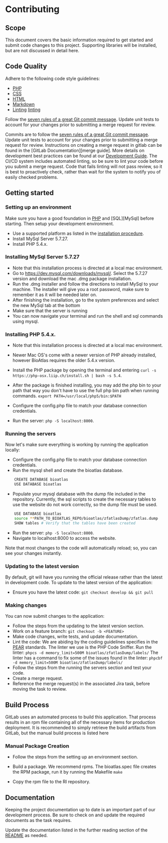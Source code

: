 # Contributing

## Scope

This document covers the basic information required to get started and submit
code changes to this project. Supporting libraries will be installed, but are
not discussed in detail here.

## Code Quality

Adhere to the following code style guidelines:

- [PHP][php]
- [CSS][css]
- [HTML][html]
- [Markdown][markdown style]
- [Linting] [linting]

Follow the [seven rules of a great Git commit message][git]. Update unit tests
to account for your changes prior to submitting a merge request for review.

Commits are to follow the [seven rules of a great Git commit message][git].
Update unit tests to account for your changes prior to submitting a merge
request for review. Instructions on creating a merge request in gitlab can be
found in the [GitLab Documentation][merge guide]. More details on development
best practices can be found at our [Development Guide][dev guide]. The CI/CD
system includes automated linting, so be sure to lint your code before you
submit a merge request. Code that fails linting will not pass review, so it is
best to proactively check, rather than wait for the system to notify you of
easily checked problems.

## Getting started

### Setting up an environment

Make sure you have a good foundation in [PHP][php] and [SQL][MySql] before starting.
Then setup your development environment.

- Use a supported platform as listed in the [installation procedure][install].
- Install MySql Server 5.7.27.
- Install PHP 5.4.x.

### Installing MySql Server 5.7.27

- Note that this installation process is directed at a local mac environment.
- Go to https://dev.mysql.com/downloads/mysql/. Select the 5.7.27 version and download the mac .dmg package installation.
- Run the .dmg installer and follow the directions to install MySql to your machine. The installer will give you a root password,
  make sure to remember it as it will be needed later on.
- After finishing the installation, go to the system preferences and select the new MySql tab at the bottom
- Make sure that the server is running
- You can now navigate your terminal and run the shell and sql commands using mysql.

### Installing PHP 5.4.x.

- Note that this installation process is directed at a local mac environment.
- Newer Mac OS's come with a newer version of PHP already installed, however BioAtlas requires the older 5.4.x version.
- Install the PHP package by opening the terminal and entering `curl -s https://php-osx.liip.ch/install.sh | bash -s 5.4`.
- After the package is finished installing, you may add the php bin to your path that way you don't have to use the full php bin
  path when running commands. `export PATH=/usr/local/php5/bin:$PATH`

- Configure the config.php file to match your database connection credentials.
- Run the server: `php -S localhost:8000`.

### Running the servers

Now let's make sure everything is working by running the application locally:

- Configure the config.php file to match your database connection credentials.
- Run the mysql shell and create the bioatlas database.
```bash
    CREATE DATABASE bioatlas
    USE DATABASE bioatlas
```
- Populate your mysql database with the dump file included in the repository. Currently, the sql scripts to create the necessary
  tables to use the website do not work correctly, so the dump file must be used.
```bash
    USE DATABASE bioatlas
    source **PATH_TO_BIOATLAS_REPO/bioatlas/zfatlasDump/zfatlas.dump
    SHOW tables # Verify that the tables have been created
```
- Run the server: `php -S localhost:8000`.
- Navigate to localhost:8000 to access the website.

Note that most changes to the code will automatically reload; so, you can see
your changes instantly.

### Updating to the latest version

By default, git will have you running the official release rather than the
latest in development code. To update to the latest version of the application:

-   Ensure you have the latest code: `git checkout develop && git pull`

### Making changes

You can now submit changes to the application:

-   Follow the steps from the updating to the latest version section.
-   Work on a feature branch: `git checkout -b <FEATURE>`
-   Make code changes, write tests, and update documentation.
-   Lint the code: We are abiding by the coding guidelines specifies in the [PEAR][pear] standards.
    The linter we use is the PHP Code Sniffer.
    Run the linter: `phpcs -d memory_limit=500M bioatlas/zfatlasDump/labels/`
    The linter has a command to fix some of the issues found in the linter:
    `phpcbf -d memory_limit=500M bioatlas/zfatlasDump/labels/`
-   Follow the steps from the running the servers section and test your code.
-   Create a merge request.
-   Reference the merge request(s) in the associated Jira task, before moving
    the task to review.

## Build Process

GitLab uses an automated process to build this application. That process
results in an rpm file containing all of the necessary items for production
deployment. It is recommended to simply retrieve the build artifacts from
GitLab, but the manual build process is listed here

### Manual Package Creation

-   Follow the steps from the setting up an environment section.

-   Build a package. We recommend rpms. The bioatlas.spec file creates the RPM package, run it by
    running the Makefile `make`

-   Copy the rpm file to the RI repository.

## Documentation

Keeping the project documentation up to date is an important part of our
development process. Be sure to check on and update the required documents as
the task requires.

Update the documentation listed in the further reading section of the
[README][readme] as needed.


[dev guide]: https://sharepoint.hersheymed.net/it/teams/research/Documents/development-best-practices.docx
[php]: https://www.php-fig.org/
[oswap]: https://www.owasp.org/index.php/Testing_for_SQL_Server
[css]: https://google.github.io/styleguide/htmlcssguide.html#CSS
[git]: https://chris.beams.io/posts/git-commit/#seven-rules
[html]: https://www.w3schools.com/html/html5_syntax.asp
[install]: INSTALL.md
[linting]: https://github.com/squizlabs/PHP_CodeSniffer
[markdown style]: http://www.cirosantilli.com/markdown-style-guide/
[pear]: https://pear.php.net/manual/en/standards.php
[readme]: README.md
